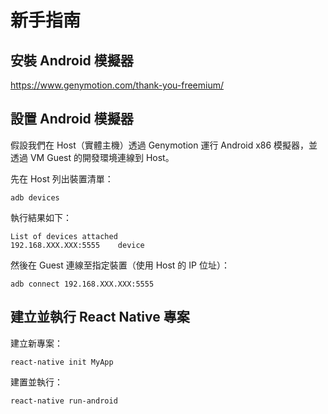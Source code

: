 # 新手指南

## 安裝 Android 模擬器


https://www.genymotion.com/thank-you-freemium/

## 設置 Android 模擬器

假設我們在 Host（實體主機）透過 Genymotion 運行 Android x86 模擬器，並透過 VM Guest 的開發環境連線到 Host。

先在 Host 列出裝置清單：

```
adb devices
```

執行結果如下：

```
List of devices attached
192.168.XXX.XXX:5555	device
```

然後在 Guest 連線至指定裝置（使用 Host 的 IP 位址）：

```
adb connect 192.168.XXX.XXX:5555
```

## 建立並執行 React Native 專案

建立新專案：

```
react-native init MyApp
```

建置並執行：

```
react-native run-android
```

